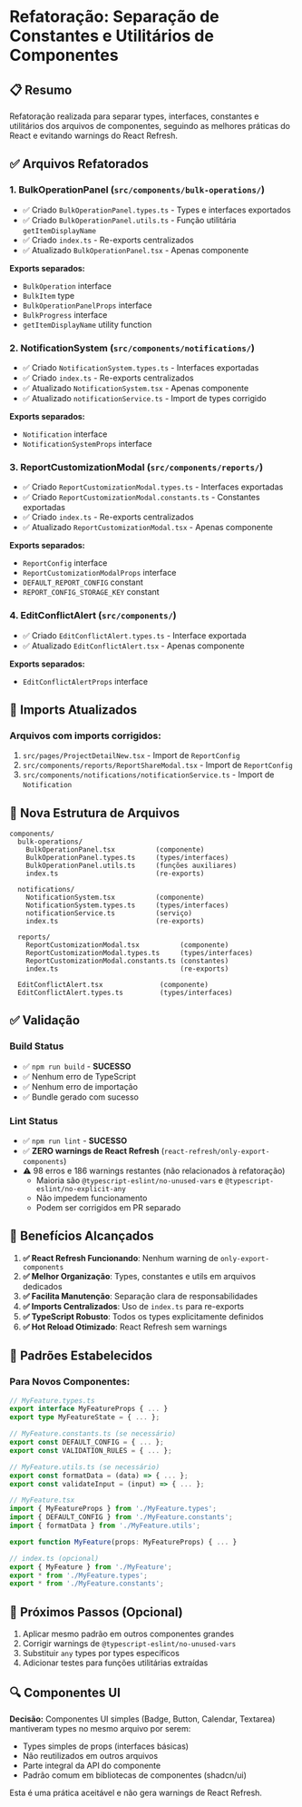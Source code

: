 # Refatoração: Separação de Constantes e Utilitários de Componentes

## 📋 Resumo

Refatoração realizada para separar types, interfaces, constantes e utilitários dos arquivos de componentes, seguindo as melhores práticas do React e evitando warnings do React Refresh.

## ✅ Arquivos Refatorados

### 1. **BulkOperationPanel** (`src/components/bulk-operations/`)
- ✅ Criado `BulkOperationPanel.types.ts` - Types e interfaces exportados
- ✅ Criado `BulkOperationPanel.utils.ts` - Função utilitária `getItemDisplayName`
- ✅ Criado `index.ts` - Re-exports centralizados
- ✅ Atualizado `BulkOperationPanel.tsx` - Apenas componente

**Exports separados:**
- `BulkOperation` interface
- `BulkItem` type
- `BulkOperationPanelProps` interface
- `BulkProgress` interface
- `getItemDisplayName` utility function

### 2. **NotificationSystem** (`src/components/notifications/`)
- ✅ Criado `NotificationSystem.types.ts` - Interfaces exportadas
- ✅ Criado `index.ts` - Re-exports centralizados
- ✅ Atualizado `NotificationSystem.tsx` - Apenas componente
- ✅ Atualizado `notificationService.ts` - Import de types corrigido

**Exports separados:**
- `Notification` interface
- `NotificationSystemProps` interface

### 3. **ReportCustomizationModal** (`src/components/reports/`)
- ✅ Criado `ReportCustomizationModal.types.ts` - Interfaces exportadas
- ✅ Criado `ReportCustomizationModal.constants.ts` - Constantes exportadas
- ✅ Criado `index.ts` - Re-exports centralizados
- ✅ Atualizado `ReportCustomizationModal.tsx` - Apenas componente

**Exports separados:**
- `ReportConfig` interface
- `ReportCustomizationModalProps` interface
- `DEFAULT_REPORT_CONFIG` constant
- `REPORT_CONFIG_STORAGE_KEY` constant

### 4. **EditConflictAlert** (`src/components/`)
- ✅ Criado `EditConflictAlert.types.ts` - Interface exportada
- ✅ Atualizado `EditConflictAlert.tsx` - Apenas componente

**Exports separados:**
- `EditConflictAlertProps` interface

## 🔄 Imports Atualizados

### Arquivos com imports corrigidos:
1. `src/pages/ProjectDetailNew.tsx` - Import de `ReportConfig`
2. `src/components/reports/ReportShareModal.tsx` - Import de `ReportConfig`
3. `src/components/notifications/notificationService.ts` - Import de `Notification`

## 📁 Nova Estrutura de Arquivos

```
components/
  bulk-operations/
    BulkOperationPanel.tsx          (componente)
    BulkOperationPanel.types.ts     (types/interfaces)
    BulkOperationPanel.utils.ts     (funções auxiliares)
    index.ts                        (re-exports)
    
  notifications/
    NotificationSystem.tsx          (componente)
    NotificationSystem.types.ts     (types/interfaces)
    notificationService.ts          (serviço)
    index.ts                        (re-exports)
    
  reports/
    ReportCustomizationModal.tsx          (componente)
    ReportCustomizationModal.types.ts     (types/interfaces)
    ReportCustomizationModal.constants.ts (constantes)
    index.ts                              (re-exports)
    
  EditConflictAlert.tsx              (componente)
  EditConflictAlert.types.ts         (types/interfaces)
```

## ✅ Validação

### Build Status
- ✅ `npm run build` - **SUCESSO**
- ✅ Nenhum erro de TypeScript
- ✅ Nenhum erro de importação
- ✅ Bundle gerado com sucesso

### Lint Status
- ✅ `npm run lint` - **SUCESSO**
- ✅ **ZERO warnings de React Refresh** (`react-refresh/only-export-components`)
- ⚠️ 98 erros e 186 warnings restantes (não relacionados à refatoração)
  - Maioria são `@typescript-eslint/no-unused-vars` e `@typescript-eslint/no-explicit-any`
  - Não impedem funcionamento
  - Podem ser corrigidos em PR separado

## 🎯 Benefícios Alcançados

1. **✅ React Refresh Funcionando**: Nenhum warning de `only-export-components`
2. **✅ Melhor Organização**: Types, constantes e utils em arquivos dedicados
3. **✅ Facilita Manutenção**: Separação clara de responsabilidades
4. **✅ Imports Centralizados**: Uso de `index.ts` para re-exports
5. **✅ TypeScript Robusto**: Todos os types explicitamente definidos
6. **✅ Hot Reload Otimizado**: React Refresh sem warnings

## 📝 Padrões Estabelecidos

### Para Novos Componentes:

```typescript
// MyFeature.types.ts
export interface MyFeatureProps { ... }
export type MyFeatureState = { ... };

// MyFeature.constants.ts (se necessário)
export const DEFAULT_CONFIG = { ... };
export const VALIDATION_RULES = { ... };

// MyFeature.utils.ts (se necessário)
export const formatData = (data) => { ... };
export const validateInput = (input) => { ... };

// MyFeature.tsx
import { MyFeatureProps } from './MyFeature.types';
import { DEFAULT_CONFIG } from './MyFeature.constants';
import { formatData } from './MyFeature.utils';

export function MyFeature(props: MyFeatureProps) { ... }

// index.ts (opcional)
export { MyFeature } from './MyFeature';
export * from './MyFeature.types';
export * from './MyFeature.constants';
```

## 🚀 Próximos Passos (Opcional)

1. Aplicar mesmo padrão em outros componentes grandes
2. Corrigir warnings de `@typescript-eslint/no-unused-vars`
3. Substituir `any` types por types específicos
4. Adicionar testes para funções utilitárias extraídas

## 🔍 Componentes UI

**Decisão:** Componentes UI simples (Badge, Button, Calendar, Textarea) mantiveram types no mesmo arquivo por serem:
- Types simples de props (interfaces básicas)
- Não reutilizados em outros arquivos
- Parte integral da API do componente
- Padrão comum em bibliotecas de componentes (shadcn/ui)

Esta é uma prática aceitável e não gera warnings de React Refresh.
